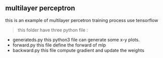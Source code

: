 ## multilayer perceptron

this is an example of multilayer percetron training process use tensorflow

>this folder have three python file :
*    generateds.py
	this python3 file can generate some x-y plots.
*    forward.py
	this file define the forward of mlp
*    backward.py
	this file compute gradient and update the weights

